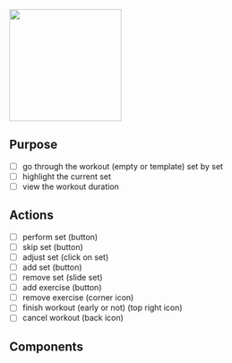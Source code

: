 <img src="https://github.com/EduardDumitrescul/FitnessTracker/assets/71341569/e4590a57-4079-4148-b6db-b9f25b9ec5cc" width="200"/>


## Purpose
- [ ] go through the workout (empty or template) set by set
- [ ] highlight the current set
- [ ] view the workout duration
## Actions
- [ ] perform set (button)
- [ ] skip set (button)
- [ ] adjust set (click on set)
- [ ] add set (button)
- [ ] remove set (slide set)
- [ ] add exercise (button)
- [ ] remove exercise (corner icon)
- [ ] finish workout (early or not) (top right icon)
- [ ] cancel workout (back icon)
## Components
